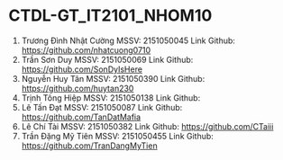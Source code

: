 # CTDL-GT_IT2101_NHOM10
1.	Trương Đình Nhật Cường 
MSSV: 2151050045
Link Github: https://github.com/nhatcuong0710
2.	Trần Sơn Duy
MSSV: 2151050069
Link Github: https://github.com/SonDyIsHere
3.	Nguyễn Huy Tân
MSSV: 2151050390
Link Github: https://github.com/huytan230
4.	Trịnh Tông Hiệp
MSSV: 2151050138
Link Github:
5.	Lê Tấn Đạt
MSSV: 2151050087
Link Github: https://github.com/TanDatMafia 
6.	Lê Chí Tài
MSSV: 2151050382
Link Github: https://github.com/CTaiii 
7.	Trần Đặng Mỹ Tiên
MSSV: 2151050455
Link Github: https://github.com/TranDangMyTien
